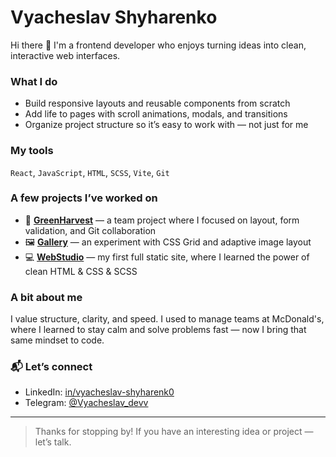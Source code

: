 # Vyacheslav Shyharenko

Hi there 👋 I'm a frontend developer who enjoys turning ideas into clean, interactive web interfaces.

### What I do
- Build responsive layouts and reusable components from scratch
- Add life to pages with scroll animations, modals, and transitions
- Organize project structure so it’s easy to work with — not just for me

### My tools
`React`, `JavaScript`, `HTML`, `SCSS`, `Vite`, `Git`

### A few projects I’ve worked on
- 🌿 **[GreenHarvest](https://github.com/vyacheslav-shyharenko/GreenHarvest)** — a team project where I focused on layout, form validation, and Git collaboration
- 🖼️ **[Gallery](https://github.com/vyacheslav-shyharenko/Gallery)** — an experiment with CSS Grid and adaptive image layout
- 💻 **[WebStudio](https://github.com/vyacheslav-shyharenko/WebStudio)** — my first full static site, where I learned the power of clean HTML & CSS & SCSS

### A bit about me
I value structure, clarity, and speed. I used to manage teams at McDonald's, where I learned to stay calm and solve problems fast — now I bring that same mindset to code.

### 📬 Let’s connect
- LinkedIn: [in/vyacheslav-shyharenk0](https://www.linkedin.com/in/vyacheslav-shyharenk0)
- Telegram: [@Vyacheslav_devv](https://t.me/Vyacheslav_devv)

---

> Thanks for stopping by! If you have an interesting idea or project — let’s talk.
